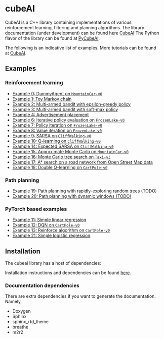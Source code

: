 # cubeAI

CubeAI is a C++ library containing implementations of various reinforcement learning, filtering and planning algorithms.
The library documentation (under development) can be found here <a href="https://pockerman-py-cubeai.readthedocs.io/en/latest/">CubeAI</a>
The Python flavor of the library can be found at <a href="https://github.com/pockerman/py_cube_ai">PyCubeAI</a>. 

The following is an indicative list of examples. More tutorials can be found at <a href="https://pockerman-py-cubeai.readthedocs.io/en/latest/">CubeAI</a>.
 

## Examples

### Reinforcement learning

- <a href="https://pockerman-py-cubeai.readthedocs.io/en/latest/ExamplesCpp/rl/rl_example_0.html">Example 0: DummyAgent on  ```MountainCar-v0```</a>
- <a href="examples/example_1/example_1.cpp">Example 1: Toy Markov chain</a>
- <a href="examples/example_2/example_2.cpp">Example 2: Multi-armed bandit with epsilon-greedy policy</a>
- <a href="examples/example_3/example_3.cpp">Example 3: Multi-armed bandit with soft-max policy</a>
- <a href="examples/example_4/example_4.cpp">Example 4: Advertisement placement</a>
- <a href="https://pockerman-py-cubeai.readthedocs.io/en/latest/ExamplesCpp/rl/rl_example_6.html">Example 6: Iterative policy evaluation on ```FrozenLake-v0```</a>
- <a href="https://pockerman-py-cubeai.readthedocs.io/en/latest/ExamplesCpp/rl/rl_example_7.html">Example 7: Policy iteration on ```FrozenLake-v0```</a>
- <a href="https://pockerman-py-cubeai.readthedocs.io/en/latest/ExamplesCpp/rl/rl_example_8.html">Example 8: Value iteration on ```FrozenLake-v0```</a>
- <a href="https://pockerman-py-cubeai.readthedocs.io/en/latest/ExamplesCpp/rl/rl_example_9.html">Example 9: SARSA on ```CliffWalking-v0```</a>
- <a href="https://pockerman-py-cubeai.readthedocs.io/en/latest/ExamplesCpp/rl/rl_example_10.html">Example 10: Q-learning on ```CliffWalking-v0```</a>
- <a href="examples/example_14/example_14.cpp">Example 14: Expected SARSA on ```CliffWalking-v0```</a>
- <a href="examples/example_15/example_15.cpp">Example 15: Approximate Monte Carlo on ```MountainCar-v0```</a>
- <a href="examples/example_16/example_16.cpp">Example 16: Monte Carlo tree search on ```Taxi-v3```</a>
- <a href="examples/example_17/example_17.cpp">Example 17: A* search on a road network  from Open Street Map data</a> 
- <a href="https://pockerman-py-cubeai.readthedocs.io/en/latest/ExamplesCpp/rl/rl_example_18.html">Example 18: Double Q-learning on  ```CartPole-v0``` </a> 

### Path planning

- <a href="#">Example 19: Path planning with rapidly-exploring random trees (TODO)</a> 
- <a href="#">Example 20: Path planning with dynamic windows (TODO) </a>   

### PyTorch based examples

- <a href="examples/example_11/example_11.cpp">Example 11: Simple linear regression</a>
- <a href="examples/example_12/example_12.cpp">Example 12: DQN on ```CartPole-v0```</a>
- <a href="https://pockerman-py-cubeai.readthedocs.io/en/latest/ExamplesCpp/rl/rl_example_13.html">Example 13: Reinforce algorithm on ```CartPole-v0```</a>
- <a href="examples/example_21/example_21.cpp">Example 21: Simple logistic regression</a>

## Installation

The cubeai library has a host of dependencies:

Installation instructions and dependencies can be found <a href="https://pockerman-py-cubeai.readthedocs.io/en/latest/install.html">here</a>.


### Documentation dependencies

There are extra dependencies if you want to generate the documentation. Namely,

- Doxygen
- Sphinx
- sphinx_rtd_theme
- breathe
- m2r2

